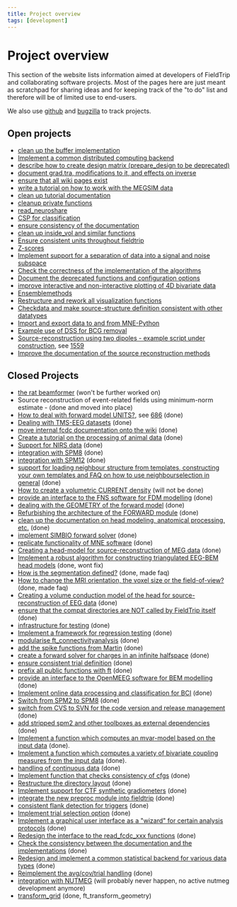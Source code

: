 ```yaml
---
title: Project overview
tags: [development]
---
```


# Project overview

This section of the website lists information aimed at developers of FieldTrip and collaborating software projects. Most of the pages here are just meant as scratchpad for sharing ideas and for keeping track of the "to do" list and therefore will be of limited use to end-users.

We also use [github](/development/git) and [bugzilla](/bugzilla) to track projects.

## Open projects

- [clean up the buffer implementation](/development/project/buffer_v3)
- [Implement a common distributed computing backend](/development/project/distributed)
- [describe how to create design matrix (prepare_design to be deprecated)](/development/project/design)
- [document grad.tra, modifications to it, and effects on inverse](/development/project/tra)
- [ensure that all wiki pages exist](/development/project/orphans)
- [write a tutorial on how to work with the MEGSIM data](/development/project/megsim)
- [clean up tutorial documentation](/development/project/tutorial_documentation)
- [cleanup private functions](/development/project/cleanup_private_functions)
- [read_neuroshare](/development/project/read_neuroshare)
- [CSP for classification](/development/project/csp)
- [ensure consistency of the documentation](/development/project/documentation)
- [clean up inside_vol and similar functions](/development/project/inside_vol)
- [Ensure consistent units throughout fieldtrip](/development/project/units)
- [Z-scores](/development/project/zscores)
- [Implement support for a separation of data into a signal and noise subspace](/development/project/subspace)
- [Check the correctness of the implementation of the algorithms](/development/project/correctness)
- [Document the deprecated functions and configuration options](/development/deprecated)
- [improve interactive and non-interactive plotting of 4D bivariate data](/development/project/visualization)
- [Ensemblemethods](/development/project/ensemblemethods)
- [Restructure and rework all visualization functions](/development/project/restructure_and_rework_all_visualization_functions)
- [Checkdata and make source-structure definition consistent with other datatypes](/development/project/checkdata)
- [Import and export data to and from MNE-Python](/development/project/integrate_with_mne)
- [Example use of DSS for BCG removal](/development/project/dss)
- [Source-reconstruction using two dipoles - example script under construction](/development/project/symmetric_dipoles), see [1559](http://bugzilla.fieldtriptoolbox.org/show_bug.cgi?id=1559)
- [Improve the documentation of the source reconstruction methods](/development/project/documentation_source)

## Closed Projects

- [the rat beamformer](/development/project/rat) (won't be further worked on)
- Source reconstruction of event-related fields using minimum-norm estimate - (done and moved into place)
- [How to deal with forward model UNITS?](/development/project/fwdunits), see [686](http://bugzilla.fieldtriptoolbox.org/show_bug.cgi?id=686) (done)
- [Dealing with TMS-EEG datasets](/development/project/eeg_tms) (done)
- [move internal fcdc documentation onto the wiki](/development/project/move_internal_fcdc_documentation_onto_the_wiki) (done)
- [Create a tutorial on the processing of animal data](/development/project/animal) (done)
- [Support for NIRS data](/development/project/nirs) (done)
- [integration with SPM8](/development/project/spm8) (done)
- [integration with SPM12](/development/project/spm12) (done)
- [support for loading neighbour structure from templates, constructing your own templates and FAQ on how to use neighbourselection in general](/development/project/neighbourtemplates) (done)
- [How to create a volumetric CURRENT density](/development/project/curdens) (will not be done)
- [provide an interface to the FNS software for FDM modelling](/development/project/fns) (done)
- [dealing with the GEOMETRY of the forward model](/development/project/fwdarch2) (done)
- [Refurbishing the architecture of the FORWARD module](/development/project/fwdarch) (done)
- [clean up the documentation on head modeling, anatomical processing, etc.](/development/project/geometry_documentation) (done)
- [implement SIMBIO forward solver](/development/project/simbio_plan) (done)
- [replicate functionality of MNE software](/development/project/replicate_functionality_of_mne_software) (done)
- [Creating a head-model for source-reconstruction of MEG data](/development/project/headmodel_tutorial) (done)
- [Implement a robust algorithm for constructing triangulated EEG-BEM head models](/development/project/bemmodel) (done, wont fix)
- [How is the segmentation defined?](/faq/how_is_the_segmentation_defined) (done, made faq)
- [How to change the MRI orientation, the voxel size or the field-of-view?](/faq/how_change_mri_orientation_size_fov) (done, made faq)
- [Creating a volume conduction model of the head for source-reconstruction of EEG data](/development/project/headmodel_tutorial_eeg) (done)
- [ensure that the compat directories are NOT called by FieldTrip itself](/development/project/compat) (done)
- [infrastructure for testing](/development/project/infrastructure_for_testing) (done)
- [Implement a framework for regression testing](/development/project/testing) (done)
- [modularise ft_connectivityanalysis](/development/project/modularise_ft_connectivityanalysis) (done)
- [add the spike functions from Martin](/development/project/spike) (done)
- [create a forward solver for charges in an infinite halfspace](/development/project/halfspace) (done)
- [ensure consistent trial definition](/development/project/ensure_consistent_trial_definition) (done)
- [prefix all public functions with ft](/development/project/prefix) (done)
- [provide an interface to the OpenMEEG software for BEM modelling](/development/project/openmeeg) (done)
- [Implement online data processing and classification for BCI](/development/project/bci) (done)
- [Switch from SPM2 to SPM8](/development/project/switch_from_spm2_to_spm8) (done)
- [switch from CVS to SVN for the code version and release management](/development/svn) (done)
- [add stripped spm2 and other toolboxes as external dependencies](/development/project/external_dependencies) (done)
- [Implement a function which computes an mvar-model based on the input data](/development/project/mvaranalysis) (done).
- [Implement a function which computes a variety of bivariate coupling measures from the input data](/development/project/couplinganalysis) (done).
- [handling of continuous data](/development/project/continuous) (done)
- [Implement function that checks consistency of cfgs](/development/project/checkconfig) (done)
- [Restructure the directory layout](/development/project/directorylayout) (done)
- [Implement support for CTF synthetic gradiometers](/development/project/synthetic_grad) (done)
- [integrate the new preproc module into fieldtrip](/development/project/merge_preproc) (done)
- [consistent flank detection for triggers](/development/project/trigger) (done)
- [Implement trial selection option](/development/project/trialselect) (done)
- [Implement a graphical user interface as a "wizard" for certain analysis protocols](/development/project/wizard) (done)
- [Redesign the interface to the read_fcdc_xxx functions](/development/project/read_fcdc_xxx) (done)
- [Check the consistency between the documentation and the implementations](/development/project/consistency) (done)
- [Redesign and implement a common statistical backend for various data types](/development/project/statistics) (done)
- [Reimplement the avg/cov/trial handling](/development/project/timelockanalysis) (done)
- [integration with NUTMEG](/development/project/nutmeg) (will probably never happen, no active nutmeg development anymore)
- [transform_grid](/development/project/transform_grid) (done, ft_transform_geometry)
